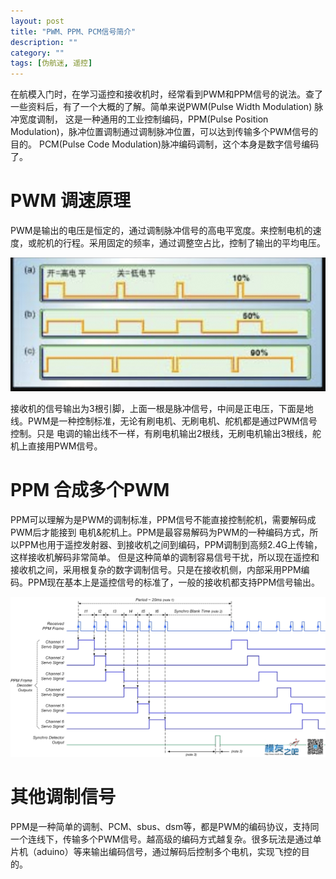 ```yaml
---
layout: post
title: "PWM、PPM、PCM信号简介"
description: ""
category: ""
tags: [伪航迷, 遥控]
---
```


在航模入门时，在学习遥控和接收机时，经常看到PWM和PPM信号的说法。查了一些资料后，有了一个大概的了解。简单来说PWM(Pulse Width Modulation) 脉冲宽度调制，
这是一种通用的工业控制编码，PPM(Pulse Position Modulation)，脉冲位置调制通过调制脉冲位置，可以达到传输多个PWM信号的目的。
 PCM(Pulse Code Modulation)脉冲编码调制，这个本身是数字信号编码了。

# PWM 调速原理

PWM是输出的电压是恒定的，通过调制脉冲信号的高电平宽度。来控制电机的速度，或舵机的行程。采用固定的频率，通过调整空占比，控制了输出的平均电压。

![PWM信号](/images/2019_03/pwm.jpg)

接收机的信号输出为3根引脚，上面一根是脉冲信号，中间是正电压，下面是地线。PWM是一种控制标准，无论有刷电机、无刷电机、舵机都是通过PWM信号控制。只是
电调的输出线不一样，有刷电机输出2根线，无刷电机输出3根线，舵机上直接用PWM信号。


# PPM 合成多个PWM

PPM可以理解为是PWM的调制标准，PPM信号不能直接控制舵机，需要解码成PWM后才能接到 电机&舵机上。PPM是最容易解码为PWM的一种编码方式，所以PPM也用于遥控发射器、到接收机之间到编码，PPM调制到高频2.4G上传输，这样接收机解码非常简单。
但是这种简单的调制容易信号干扰，所以现在遥控和接收机之间，采用根复杂的数字调制信号。只是在接收机侧，内部采用PPM编码。PPM现在基本上是遥控信号的标准了，一般的接收机都支持PPM信号输出。

![PWM信号](/images/2019_03/ppm.png)

# 其他调制信号

PPM是一种简单的调制、PCM、sbus、dsm等，都是PWM的编码协议，支持同一个连线下，传输多个PWM信号。越高级的编码方式越复杂。很多玩法是通过单片机（aduino）等来输出编码信号，通过解码后控制多个电机，实现飞控的目的。

